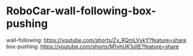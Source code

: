 # RoboCar-wall-following-box-pushing

wall-following: https://youtube.com/shorts/Zy_RQmLVvkY?feature=share
box-pushing: https://youtube.com/shorts/M1yhUK1ultE?feature=share
